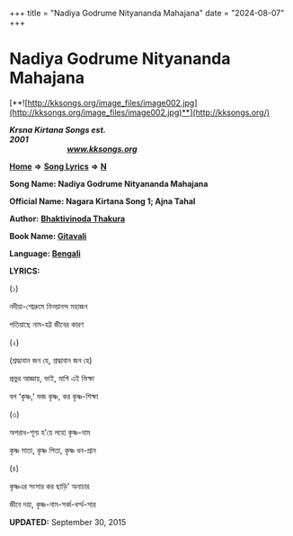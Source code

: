 +++
title = "Nadiya Godrume Nityananda Mahajana"
date = "2024-08-07"
+++

# Nadiya Godrume Nityananda Mahajana
[**![http://kksongs.org/image_files/image002.jpg](http://kksongs.org/image_files/image002.jpg)**](http://kksongs.org/)

**_Krsna Kirtana Songs est. 2001_**                                                                                                                                                 **_www.kksongs.org_**

**[Home](http://kksongs.org/)** **⇒** **[Song Lyrics](http://kksongs.org/lyrics.html)** **⇒** **[N](http://kksongs.org/songs/song_n.html)**

**Song Name: Nadiya Godrume Nityananda Mahajana**

**Official Name: Nagara Kirtana Song 1; Ajna Tahal**

**Author:** [**Bhaktivinoda Thakura**](http://kksongs.org/authors/list/bhaktivinoda.html)

**Book Name: [Gitavali](http://kksongs.org/authors/literature/gitavali.html)**

**Language: [Bengali](http://kksongs.org/language/list/bengali.html)**

**LYRICS:**

(১)

নদীয়া\-গোদ্রুমে নিত্য়ানন্দ মহাজন

পতিয়াছে নাম\-হট্ট জীবের কারণ

(২)

(শ্রদ্ধাবান জন হে, শ্রদ্ধাবান জন হে)

প্রভুর আজ্ঞায়, ভাই, মাগি এই ভিক্ষা

বল ‘কৃষ্ণ,’ ভজ কৃষ্ণ, কর কৃষ্ণ\-শিক্ষা

(৩)

অপরাধ\-শূন্য় হ’য়ে লহো কৃষ্ণ\-নাম

কৃষ্ণ মাতা, কৃষ্ণ পিতা, কৃষ্ণ ধন\-প্রান

(৪)

কৃষ্ণএর সংসার কর ছাড়ি’ অনাচার

জীবে দয়া, কৃষ্ণ\-নাম\-সর্ব্ব\-ধর্ম্ম\-সার

**UPDATED:** September 30, 2015